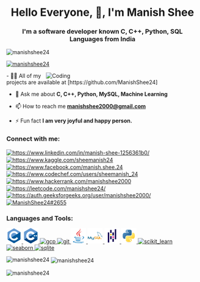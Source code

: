 <h1 align="center">Hello Everyone, 👋, I'm Manish Shee</h1>
<h3 align="center">I'm a software developer known C, C++, Python, SQL Languages from India</h3>
<p align="left"> <img src="https://komarev.com/ghpvc/?username=manishshee24&label=Profile%20views&color=0e75b6&style=flat" alt="manishshee24" /> </p>

<p align="left"> <a href="https://github.com/ryo-ma/github-profile-trophy"><img src="https://github-profile-trophy.vercel.app/?username=manishshee24" alt="manishshee24" /></a> </p>

<img align="right" alt="Coding" width="400" src="https://encrypted-tbn0.gstatic.com/images?q=tbn:ANd9GcRL5KRf_Cr7mIwv4aQvBAOY8wFpHAdUqnY3NQ&usqp=CAU">
- 👨‍💻 All of my projects are available at [https://github.com/ManishShee24]

- 💬 Ask me about **C, C++, Python, MySQL, Machine Learning**

- 📫 How to reach me **manishshee2000@gmail.com**

- ⚡ Fun fact **I am very joyful and happy person.**

<h3 align="left">Connect with me:</h3>
<p align="left">
<a href="https://linkedin.com/in/https://www.linkedin.com/in/manish-shee-1256361b0/" target="blank"><img align="center" src="https://raw.githubusercontent.com/rahuldkjain/github-profile-readme-generator/master/src/images/icons/Social/linked-in-alt.svg" alt="https://www.linkedin.com/in/manish-shee-1256361b0/" height="30" width="40" /></a>
<a href="https://kaggle.com/https://www.kaggle.com/sheemanish24" target="blank"><img align="center" src="https://raw.githubusercontent.com/rahuldkjain/github-profile-readme-generator/master/src/images/icons/Social/kaggle.svg" alt="https://www.kaggle.com/sheemanish24" height="30" width="40" /></a>
<a href="https://fb.com/https://www.facebook.com/manish.shee.24" target="blank"><img align="center" src="https://raw.githubusercontent.com/rahuldkjain/github-profile-readme-generator/master/src/images/icons/Social/facebook.svg" alt="https://www.facebook.com/manish.shee.24" height="30" width="40" /></a>
<a href="https://www.codechef.com/users/https://www.codechef.com/users/sheemanish_24" target="blank"><img align="center" src="https://cdn.jsdelivr.net/npm/simple-icons@3.1.0/icons/codechef.svg" alt="https://www.codechef.com/users/sheemanish_24" height="30" width="40" /></a>
<a href="https://www.hackerrank.com/https://www.hackerrank.com/manishshee2000" target="blank"><img align="center" src="https://raw.githubusercontent.com/rahuldkjain/github-profile-readme-generator/master/src/images/icons/Social/hackerrank.svg" alt="https://www.hackerrank.com/manishshee2000" height="30" width="40" /></a>
<a href="https://www.leetcode.com/https://leetcode.com/manishshee24/" target="blank"><img align="center" src="https://raw.githubusercontent.com/rahuldkjain/github-profile-readme-generator/master/src/images/icons/Social/leet-code.svg" alt="https://leetcode.com/manishshee24/" height="30" width="40" /></a>
<a href="https://auth.geeksforgeeks.org/user/https://auth.geeksforgeeks.org/user/manishshee2000/" target="blank"><img align="center" src="https://raw.githubusercontent.com/rahuldkjain/github-profile-readme-generator/master/src/images/icons/Social/geeks-for-geeks.svg" alt="https://auth.geeksforgeeks.org/user/manishshee2000/" height="30" width="40" /></a>
<a href="https://discord.gg/ManishShee24#2655" target="blank"><img align="center" src="https://raw.githubusercontent.com/rahuldkjain/github-profile-readme-generator/master/src/images/icons/Social/discord.svg" alt="ManishShee24#2655" height="30" width="40" /></a>
</p>

<h3 align="left">Languages and Tools:</h3>
<p align="left"> <a href="https://www.cprogramming.com/" target="_blank" rel="noreferrer"> <img src="https://raw.githubusercontent.com/devicons/devicon/master/icons/c/c-original.svg" alt="c" width="40" height="40"/> </a> <a href="https://www.w3schools.com/cpp/" target="_blank" rel="noreferrer"> <img src="https://raw.githubusercontent.com/devicons/devicon/master/icons/cplusplus/cplusplus-original.svg" alt="cplusplus" width="40" height="40"/> </a> <a href="https://cloud.google.com" target="_blank" rel="noreferrer"> <img src="https://www.vectorlogo.zone/logos/google_cloud/google_cloud-icon.svg" alt="gcp" width="40" height="40"/> </a> <a href="https://git-scm.com/" target="_blank" rel="noreferrer"> <img src="https://www.vectorlogo.zone/logos/git-scm/git-scm-icon.svg" alt="git" width="40" height="40"/> </a> <a href="https://www.java.com" target="_blank" rel="noreferrer"> <img src="https://raw.githubusercontent.com/devicons/devicon/master/icons/java/java-original.svg" alt="java" width="40" height="40"/> </a> <a href="https://www.mysql.com/" target="_blank" rel="noreferrer"> <img src="https://raw.githubusercontent.com/devicons/devicon/master/icons/mysql/mysql-original-wordmark.svg" alt="mysql" width="40" height="40"/> </a> <a href="https://pandas.pydata.org/" target="_blank" rel="noreferrer"> <img src="https://raw.githubusercontent.com/devicons/devicon/2ae2a900d2f041da66e950e4d48052658d850630/icons/pandas/pandas-original.svg" alt="pandas" width="40" height="40"/> </a> <a href="https://www.python.org" target="_blank" rel="noreferrer"> <img src="https://raw.githubusercontent.com/devicons/devicon/master/icons/python/python-original.svg" alt="python" width="40" height="40"/> </a> <a href="https://scikit-learn.org/" target="_blank" rel="noreferrer"> <img src="https://upload.wikimedia.org/wikipedia/commons/0/05/Scikit_learn_logo_small.svg" alt="scikit_learn" width="40" height="40"/> </a> <a href="https://seaborn.pydata.org/" target="_blank" rel="noreferrer"> <img src="https://seaborn.pydata.org/_images/logo-mark-lightbg.svg" alt="seaborn" width="40" height="40"/> </a> <a href="https://www.sqlite.org/" target="_blank" rel="noreferrer"> <img src="https://www.vectorlogo.zone/logos/sqlite/sqlite-icon.svg" alt="sqlite" width="40" height="40"/> </a> </p>

<p><img align="left" src="https://github-readme-stats.vercel.app/api/top-langs?username=manishshee24&show_icons=true&locale=en&layout=compact" alt="manishshee24" /></p>

<p>&nbsp;<img align="center" src="https://github-readme-stats.vercel.app/api?username=manishshee24&show_icons=true&locale=en" alt="manishshee24" /></p>

<p><img align="center" src="https://github-readme-streak-stats.herokuapp.com/?user=manishshee24&" alt="manishshee24" /></p>
